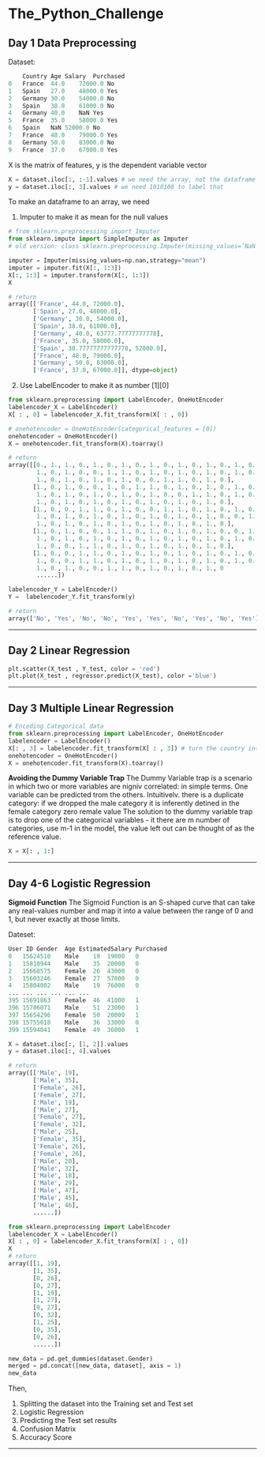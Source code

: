 # The_Python_Challenge

## Day 1 Data Preprocessing

Dataset:
``` python
	Country	Age	Salary	Purchased
0	France	44.0	72000.0	No
1	Spain	27.0	48000.0	Yes
2	Germany	30.0	54000.0	No
3	Spain	38.0	61000.0	No
4	Germany	40.0	NaN	Yes
5	France	35.0	58000.0	Yes
6	Spain	NaN	52000.0	No
7	France	48.0	79000.0	Yes
8	Germany	50.0	83000.0	No
9	France	37.0	67000.0	Yes
```
X is the matrix of features, y is the dependent variable vector

``` python
X = dataset.iloc[:, :-1].values # we need the array, not the dataframe
y = dataset.iloc[:, 3].values # we need 1010100 to label that
```



To make an dataframe to an array, we need
1. Imputer to make it as mean for the null values
``` python
# from sklearn.preprocessing import Imputer
from sklearn.impute import SimpleImputer as Imputer
# old version: class sklearn.preprocessing.Imputer(missing_values=’NaN’, strategy=’mean’, axis=0, verbose=0, copy=True)  https://blog.csdn.net/weixin_43582443/article/details/111145027

imputer = Imputer(missing_values=np.nan,strategy="mean")
imputer = imputer.fit(X[:, 1:3])
X[:, 1:3] = imputer.transform(X[:, 1:3])
X

# return
array([['France', 44.0, 72000.0],
       ['Spain', 27.0, 48000.0],
       ['Germany', 30.0, 54000.0],
       ['Spain', 38.0, 61000.0],
       ['Germany', 40.0, 63777.77777777778],
       ['France', 35.0, 58000.0],
       ['Spain', 38.77777777777778, 52000.0],
       ['France', 48.0, 79000.0],
       ['Germany', 50.0, 83000.0],
       ['France', 37.0, 67000.0]], dtype=object)
```
2. Use LabelEncoder to make it as number [1][0]

``` python
from sklearn.preprocessing import LabelEncoder, OneHotEncoder
labelencoder_X = LabelEncoder()
X[ : , 0] = labelencoder_X.fit_transform(X[ : , 0])

# onehotencoder = OneHotEncoder(categorical_features = [0])
onehotencoder = OneHotEncoder()
X = onehotencoder.fit_transform(X).toarray()

# return
array([[0., 1., 1., 0., 1., 0., 1., 0., 1., 0., 1., 0., 1., 0., 1., 0.,
        1., 0., 1., 0., 0., 1., 1., 0., 1., 0., 1., 0., 1., 0., 1., 0.,
        1., 0., 1., 0., 1., 0., 1., 0., 0., 1., 1., 0., 1., 0.],
       [1., 0., 1., 0., 0., 1., 0., 1., 1., 0., 1., 0., 1., 0., 1., 0.,
        1., 0., 1., 0., 1., 0., 1., 0., 1., 0., 0., 1., 1., 0., 1., 0.,
        1., 0., 1., 0., 1., 0., 1., 0., 1., 0., 1., 0., 1., 0.],
       [1., 0., 0., 1., 1., 0., 1., 0., 0., 1., 1., 0., 1., 0., 1., 0.,
        1., 0., 1., 0., 1., 0., 1., 0., 1., 0., 1., 0., 1., 0., 0., 1.,
        1., 0., 1., 0., 1., 0., 1., 0., 1., 0., 1., 0., 1., 0.],
       [1., 0., 1., 0., 0., 1., 1., 0., 1., 0., 1., 0., 1., 0., 0., 1.,
        1., 0., 1., 0., 1., 0., 1., 0., 1., 0., 1., 0., 1., 0., 1., 0.,
        1., 0., 0., 1., 1., 0., 1., 0., 1., 0., 1., 0., 1., 0.],
       [1., 0., 0., 1., 1., 0., 1., 0., 1., 0., 1., 0., 1., 0., 1., 0.,
        1., 0., 0., 1., 1., 0., 1., 0., 1., 0., 1., 0., 1., 0., 1., 0.,
        1., 0., 1., 0., 0., 1., 1., 0., 1., 0., 1., 0., 1., 0
        ......])

labelencoder_Y = LabelEncoder()
Y =  labelencoder_Y.fit_transform(y)

# return
array(['No', 'Yes', 'No', 'No', 'Yes', 'Yes', 'No', 'Yes', 'No', 'Yes'])
```

---
## Day 2 Linear Regression
``` python
plt.scatter(X_test , Y_test, color = 'red')
plt.plot(X_test , regressor.predict(X_test), color ='blue')
```
---
## Day 3 Multiple Linear Regression

``` python
# Encoding Categorical data
from sklearn.preprocessing import LabelEncoder, OneHotEncoder
labelencoder = LabelEncoder()
X[: , 3] = labelencoder.fit_transform(X[ : , 3]) # turn the country into array of numbers
onehotencoder = OneHotEncoder()
X = onehotencoder.fit_transform(X).toarray()
```


**Avoiding the Dummy Variable Trap**
The Dummy Variable trap is a scenario in which two or more variables are nigniv correlated: in simple terms. 
One variable can be predicted trom the others. Intuitivelv. there is a duplicate category: if we dropped the male category it is inferently detined in the female category zero remale value The solution to the dummy variable trap is to drop one of the categorical variables - it there are m number of categories,  use m-1 in the model, the value left out can be thought of as the reference value.

``` python
X = X[: , 1:] 
```

---
## Day 4-6 Logistic Regression

**Sigmoid Function**
The Sigmoid Function is an S-shaped curve that can take any real-values number and map it into a value between the range of 0 and 1, but never exactly at those limits.

Dateset:
``` python
User ID	Gender	Age	EstimatedSalary	Purchased
0	15624510	Male	19	19000	0
1	15810944	Male	35	20000	0
2	15668575	Female	26	43000	0
3	15603246	Female	27	57000	0
4	15804002	Male	19	76000	0
...	...	...	...	...	...
395	15691863	Female	46	41000	1
396	15706071	Male	51	23000	1
397	15654296	Female	50	20000	1
398	15755018	Male	36	33000	0
399	15594041	Female	49	36000	1
```

``` python
X = dataset.iloc[:, [1, 2]].values
y = dataset.iloc[:, 4].values

# return
array([['Male', 19],
       ['Male', 35],
       ['Female', 26],
       ['Female', 27],
       ['Male', 19],
       ['Male', 27],
       ['Female', 27],
       ['Female', 32],
       ['Male', 25],
       ['Female', 35],
       ['Female', 26],
       ['Female', 26],
       ['Male', 20],
       ['Male', 32],
       ['Male', 18],
       ['Male', 29],
       ['Male', 47],
       ['Male', 45],
       ['Male', 46], 
       ......])
```

```python
from sklearn.preprocessing import LabelEncoder
labelencoder_X = LabelEncoder()
X[ : , 0] = labelencoder_X.fit_transform(X[ : , 0])
X
# return
array([[1, 19],
       [1, 35],
       [0, 26],
       [0, 27],
       [1, 19],
       [1, 27],
       [0, 27],
       [0, 32],
       [1, 25],
       [0, 35],
       [0, 26],
       ......])
```


```python
new_data = pd.get_dummies(dataset.Gender)
merged = pd.concat([new_data, dataset], axis = 1)
new_data
```

Then, 
1. Splitting the dataset into the Training set and Test set
2. Logistic Regression
3. Predicting the Test set results
4. Confusion Matrix
5. Accuracy Score

---
